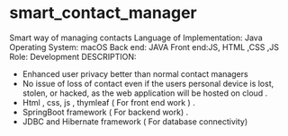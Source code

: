 # smart_contact_manager
Smart way of managing contacts 
Language of Implementation: Java 
Operating System: macOS
Back end: JAVA
Front end:JS, HTML ,CSS ,JS
Role: Development
DESCRIPTION:
* Enhanced user privacy better than normal contact managers
* No issue of loss of contact even if the users personal device is lost, stolen, or hacked, as
  the web application will be hosted on cloud .
* Html , css, js , thymleaf ( For front end work ) .
* SpringBoot framework ( For backend work) .
* JDBC and Hibernate framework ( For database connectivity)

